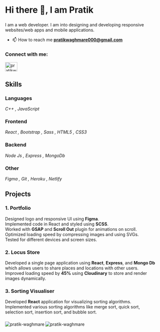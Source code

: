 # Hi there 👋, I am Pratik
###
I am a web developer. I am into designing and developing responsive websites/web apps and mobile applications.<br/>

- 📫 How to reach me **pratikwaghmare000@gmail.com**
<h3 align="left">Connect with me:</h3>
<p align="left">
<a href="https://linkedin.com/in/pratikwaghmare" target="blank"><img align="center" src="https://cdn.jsdelivr.net/npm/simple-icons@3.0.1/icons/linkedin.svg" alt="pratikwaghmare" height="30" width="40" /></a>
</p>

## Skills
### Languages
<p align="left">
  <em>C++ , JavaScript</em>
</p>

### Frontend
<p align="left">
  <em>React , Bootstrap , Sass , HTML5 , CSS3 </em>
</p>

### Backend
<p align="left">
  <em>Node Js , Express , MongoDb </em>
</p>

### Other
<p align="left">
  <em>Figma , Git , Heroku , Netlify </em>
</p>

## Projects
### 1. Portfolio
Designed logo and responsive UI using __Figma__.<br/>
Implemented code in React and styled using __SCSS__.<br/>
Worked with __GSAP__ and __Scroll Out__ plugin for animations on scroll.<br/>
Optimized loading speed by compressing images and using SVGs.<br/>
Tested for different devices and screen sizes.<br/>

### 2. Locus Store
Developed a single page application using __React__, __Express__, and __Mongo Db__ which allows users to share places and locations with other users.<br/>
Improved loading speed by __45%__ using __Cloudinary__ to store and render images dynamically.

### 3. Sorting Visualiser
Developed __React__ application for visualizing sorting algorithms.<br/>
Implemented various sorting algorithms like merge sort, quick sort, selection sort, insertion sort, and bubble sort.

###
<img align="left" src="https://github-readme-stats.vercel.app/api/top-langs?username=pratik-waghmare&show_icons=true&locale=en" alt="pratik-waghmare" />
<img align="center" src="https://github-readme-stats.vercel.app/api?username=pratik-waghmare&show_icons=true&locale=en" alt="pratik-waghmare" />
<!--
**pratik-waghmare/pratik-waghmare** is a ✨ _special_ ✨ repository because its `README.md` (this file) appears on your GitHub profile.

Here are some ideas to get you started:

- 🔭 I’m currently working on ...
- 🌱 I’m currently learning ...
- 👯 I’m looking to collaborate on ...
- 🤔 I’m looking for help with ...
- 💬 Ask me about ...
- 📫 How to reach me: ...
- 😄 Pronouns: ...
- ⚡ Fun fact: ...
-->
